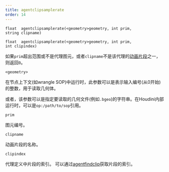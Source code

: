 ```yaml
---
title: agentclipsamplerate
order: 14
---
```

`float  agentclipsamplerate(<geometry>geometry, int prim, string clipname)`

`float  agentclipsamplerate(<geometry>geometry, int prim, int clipindex)`

如果`prim`超出范围或不是代理图元，或者`clipname`不是该代理的[动画片段](agentclipcatalog.html "返回已加载到代理图元上的所有动画片段")之一，则返回`0`。

`<geometry>`

在节点上下文(如wrangle SOP)中运行时，此参数可以是表示输入编号(从0开始)的整数，用于读取几何体。

或者，该参数可以是指定要读取的几何文件(例如`.bgeo`)的字符串。在Houdini内部运行时，可以是`op:/path/to/sop`引用。

`prim`

图元编号。

`clipname`

动画片段的名称。

`clipindex`

代理定义中片段的索引。
可以通过[agentfindclip](agentfindclip.html "查找代理定义中片段的索引")获取片段的索引。
